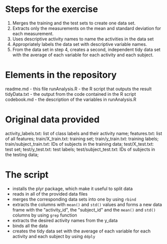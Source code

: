 # Steps for the exercise
1. Merges the training and the test sets to create one data set.
2. Extracts only the measurements on the mean and standard deviation for each measurement.
3. Uses descriptive activity names to name the activities in the data set
4. Appropriately labels the data set with descriptive variable names.
5. From the data set in step 4, creates a second, independent tidy data set with the average of each variable for each activity and each subject.

# Elements in the repository
readme.md - this file 
runAnalysis.R - the R script that outputs the result
tidyData.txt - the output from the code contained in the R script
codebook.md - the description of the variables in runAnalysis.R

# Original data provided
activity_labels.txt: list of class labels and their activity name;
features.txt: list of all features;
train/X_train.txt: training set;
train/y_train.txt: training labels;
train/subject_train.txt: IDs of subjects in the training data;
test/X_test.txt: test set;
test/y_test.txt: test labels;
test/subject_test.txt: IDs of subjects in the testing data;

# The script
- installs the plyr package, which make it useful to split data
- reads in all of the provided data files
- merges the corresponding data sets into one by using <code>rbind</code>
- extracts the columns with <code>mean()</code> and <code>std()</code> values and forms a new data frame with the "activity_id", the "subject_id" and the <code>mean()</code> and <code>std()</code> columns by using <code>grep</code> function
- extracts the desired activity names from the y_data
- binds all the data
- creates the tidy data set with the average of each variable for each activity and each subject by using <code>ddply</code>
